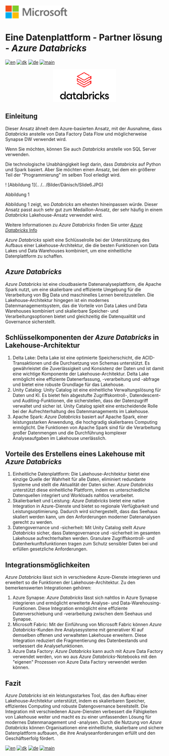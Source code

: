 ![microsoft](../../images/microsoft.png)


# Eine Datenplattform - Partner lösung - *Azure Databricks*

[![en](https://img.shields.io/badge/lang-en-red.svg)](Databricks.md)
[![dk](https://img.shields.io/badge/lang-dk-green.svg)](Databricks-da.md)
[![de](https://img.shields.io/badge/lang-de-yellow.svg)](Databricks-de.md)
[![main](https://img.shields.io/badge/main-document-blue.svg)](../../README.md)

<p align="center">
  <img width="200" src="../../images/Databricks_Logo.png">
</p>

## Einleitung

Dieser Ansatz ähnelt dem Azure-basierten Ansatz, mit der Ausnahme, dass *Databricks* anstelle von Data Factory Data Flow und möglicherweise Synapse DW verwendet wird.

Wenn Sie möchten, können Sie auch *Databricks* anstelle von SQL Server verwenden.

Die technologische Unabhängigkeit liegt darin, dass *Databricks* auf Python und Spark basiert. Aber Sie möchten einen Ansatz, bei dem ein größerer Teil der "Programmierung" im selben Tool erledigt wird.

! [Abbildung 1](.. /.. /Bilder/Dänisch/Slide6.JPG)

Abbildung 1

Abbildung 1 zeigt, wo *Databricks* am ehesten hineinpassen würde. Dieser Ansatz passt auch sehr gut zum Medaillon-Ansatz, der sehr häufig in einem *Databricks* Lakehouse-Ansatz verwendet wird.

Weitere Informationen zu *Azure Databricks* finden Sie unter [*Azure Databricks* Info](https://azure.microsoft.com/en-us/products/databricks)

*Azure Databricks* spielt eine Schlüsselrolle bei der Unterstützung des Aufbaus einer Lakehouse-Architektur, die die besten Funktionen von Data Lakes und Data Warehouses kombiniert, um eine einheitliche Datenplattform zu schaffen. 

## *Azure Databricks*

*Azure Databricks* ist eine cloudbasierte Datenanalyseplattform, die Apache Spark nutzt, um eine skalierbare und effiziente Umgebung für die Verarbeitung von Big Data und maschinelles Lernen bereitzustellen. Die Lakehouse-Architektur hingegen ist ein modernes Datenmanagementsystem, das die Vorteile von Data Lakes und Data Warehouses kombiniert und skalierbare Speicher- und Verarbeitungsoptionen bietet und gleichzeitig die Datenqualität und Governance sicherstellt.

## Schlüsselkomponenten der *Azure Databricks* in Lakehouse-Architektur

1) Delta Lake: Delta Lake ist eine optimierte Speicherschicht, die ACID-Transaktionen und die Durchsetzung von Schemas unterstützt. Es gewährleistet die Zuverlässigkeit und Konsistenz der Daten und ist damit eine wichtige Komponente der Lakehouse-Architektur. Delta Lake ermöglicht eine effiziente Datenerfassung, -verarbeitung und -abfrage und bietet eine robuste Grundlage für das Lakehouse.
2) Unity Catalog: Unity Catalog ist eine einheitliche Verwaltungslösung für Daten und KI. Es bietet fein abgestufte Zugriffskontroll-, Datendescent- und Auditing-Funktionen, die sicherstellen, dass der Datenzugriff verwaltet und sicher ist. Unity Catalog spielt eine entscheidende Rolle bei der Aufrechterhaltung des Datenmanagements im Lakehouse.
3) Apache Spark: *Azure Databricks* basiert auf Apache Spark, einer leistungsstarken Anwendung, die hochgradig skalierbares Computing ermöglicht. Die Funktionen von Apache Spark sind für die Verarbeitung großer Datenmengen und die Durchführung komplexer Analyseaufgaben im Lakehouse unerlässlich.

## Vorteile des Erstellens eines Lakehouse mit *Azure Databricks*

1) Einheitliche Datenplattform: Die Lakehouse-Architektur bietet eine einzige Quelle der Wahrheit für alle Daten, eliminiert redundante Systeme und stellt die Aktualität der Daten sicher. *Azure Databricks* unterstützt diese einheitliche Plattform, indem es unterschiedliche Datenquellen integriert und Workloads nahtlos verarbeitet.
2) Skalierbarkeit und Leistung: *Azure Databricks* bietet eine native Integration in Azure-Dienste und bietet so regionale Verfügbarkeit und Leistungsoptimierung. Dadurch wird sichergestellt, dass das Seehaus skaliert werden kann, um den Anforderungen moderner Datenanalysen gerecht zu werden.
3) Datengovernance und -sicherheit: Mit Unity Catalog stellt *Azure Databricks* sicher, dass Datengovernance und -sicherheit im gesamten Lakehouse aufrechterhalten werden. Granulare Zugriffskontroll- und Datenherkunftsfunktionen tragen zum Schutz sensibler Daten bei und erfüllen gesetzliche Anforderungen.

## Integrationsmöglichkeiten

*Azure Databricks* lässt sich in verschiedene Azure-Dienste integrieren und erweitert so die Funktionen der Lakehouse-Architektur. Zu den bemerkenswerten Integrationen gehören:

1) Azure Synapse: *Azure Databricks* lässt sich nahtlos in Azure Synapse integrieren und ermöglicht erweiterte Analyse- und Data-Warehousing-Funktionen. Diese Integration ermöglicht eine effiziente Datenverschiebung und -verarbeitung zwischen dem Seehaus und Synapse.
2) Microsoft Fabric: Mit der Einführung von Microsoft Fabric können *Azure Databricks*-Kunden ihre Analysesysteme mit generativer KI auf demselben offenen und verwalteten Lakehouse erweitern. Diese Integration reduziert die Fragmentierung des Datenbestands und verbessert die Analysefunktionen.
3) Azure Data Factory: *Azure Databricks* kann auch mit Azure Data Factory verwendet werden, von wo aus *Azure Databricks*-Notebooks mit den "eigenen" Prozessen von Azure Data Factory verwendet werden können.

## Fazit

*Azure Databricks* ist ein leistungsstarkes Tool, das den Aufbau einer Lakehouse-Architektur unterstützt, indem es skalierbaren Speicher, effizientes Computing und robuste Datengovernance bereitstellt. Die Integration mit verschiedenen Azure-Diensten verbessert die Fähigkeiten von Lakehouse weiter und macht es zu einer umfassenden Lösung für modernes Datenmanagement und -analysen. Durch die Nutzung von *Azure Databricks* können Organisationen eine einheitliche, skalierbare und sichere Datenplattform aufbauen, die ihre Analyseanforderungen erfüllt und den Geschäftserfolg fördert.



[![en](https://img.shields.io/badge/lang-en-red.svg)](Databricks.md)
[![dk](https://img.shields.io/badge/lang-dk-green.svg)](Databricks-da.md)
[![de](https://img.shields.io/badge/lang-de-yellow.svg)](Databricks-de.md)
[![main](https://img.shields.io/badge/main-document-blue.svg)](../../README.md)